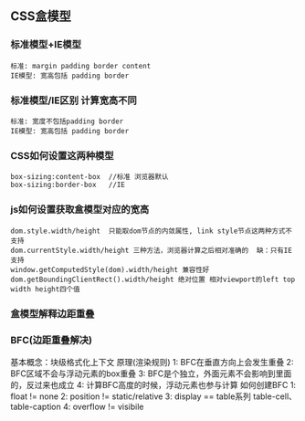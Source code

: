 ## CSS盒模型

### 标准模型+IE模型
    标准: margin padding border content 
    IE模型: 宽高包括 padding border

### 标准模型/IE区别 计算宽高不同
    标准: 宽度不包括padding border
    IE模型: 宽高包括 padding border

### CSS如何设置这两种模型
    box-sizing:content-box  //标准 浏览器默认
    box-sizing:border-box   //IE

### js如何设置获取盒模型对应的宽高
    dom.style.width/height  只能取dom节点的内敛属性, link style节点这两种方式不支持
    dom.currentStyle.width/height 三种方法，浏览器计算之后相对准确的  缺：只有IE支持
    window.getComputedStyle(dom).width/height 兼容性好
    dom.getBoundingClientRect().width/height 绝对位置 相对viewport的left top width height四个值

### 盒模型解释边距重叠

### BFC(边距重叠解决)
  基本概念：块级格式化上下文
  原理(渲染规则)
    1: BFC在垂直方向上会发生重叠
    2: BFC区域不会与浮动元素的box重叠
    3: BFC是个独立，外面元素不会影响到里面的，反过来也成立
    4: 计算BFC高度的时候，浮动元素也参与计算
  如何创建BFC
    1: float != none
    2: position != static/relative 
    3: display == table系列 table-cell、table-caption
    4: overflow != visibile 
